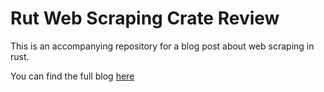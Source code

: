 # Rut Web Scraping Crate Review

This is an accompanying repository for a blog post about web scraping in rust.

You can find the full blog [here](https://digitaldidgeridoo.com/rust_web_scraping)

